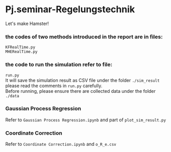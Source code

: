 # Pj.seminar-Regelungstechnik
Let's make Hamster! 


### the codes of two methods introduced in the report are in files:
`KFRealTime.py`\
`MHERealTime.py`

### the code to run the simulation refer to file:
`run.py`\
It will save the simulation result as CSV file under the folder `./sim_result` \
please read the comments in `run.py` carefully.\
Before running, please ensure there are collected data under the folder `./data`

### Gaussian Process Regression
Refer to `Gaussian Process Regression.ipynb` and part of `plot_sim_result.py`

### Coordinate Correction
Refer to `Coordinate Correction.ipynb` and `o_R_e.csv`

